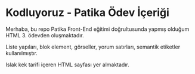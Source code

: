 # Kodluyoruz - Patika Ödev İçeriği
Merhaba, bu repo Patika Front-End eğitimi doğrultusunda yapmış olduğum HTML 3. ödevden oluşmaktadır. 

Liste yapıları, blok element, görseller, yorum satırları, semantik etiketler kullanılmıştır.

Islak kek tarifi içeren HTML sayfası yer almaktadır.